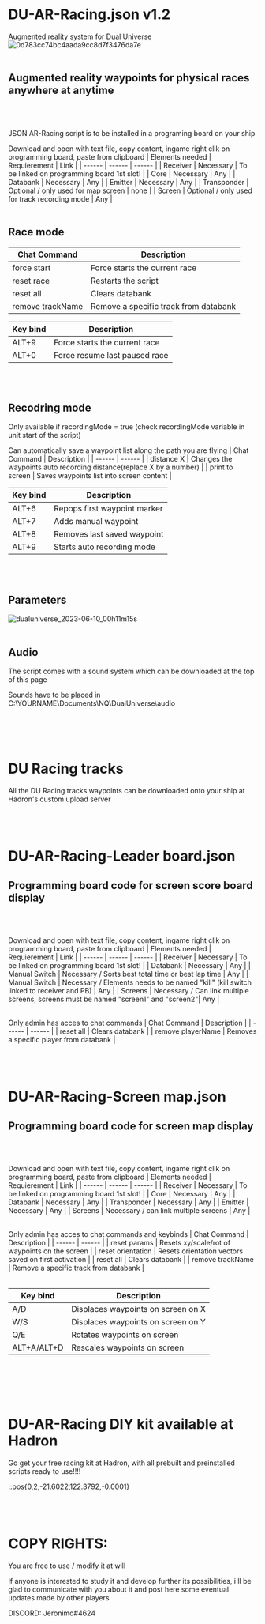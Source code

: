 # DU-AR-Racing.json v1.2
Augmented reality system for Dual Universe
![0d783cc74bc4aada9cc8d7f3476da7e](https://github.com/JeronimoDU/DU-AR-Racing-system/assets/75027025/ae2baa7c-b8e3-453a-b2ac-f44ec56d0425)
<br>
<br>

## Augmented reality waypoints for physical races anywhere at anytime
<br>
<br>
  
JSON AR-Racing script is to be installed in a programing board on your ship

Download and open with text file, copy content, ingame right clik on programming board, paste from clipboard
| Elements needed | Requierement | Link |
| ------ | ------ | ------ |
| Receiver | Necessary | To be linked on programming board 1st slot! |
| Core | Necessary | Any |
| Databank | Necessary | Any |
| Emitter | Necessary | Any |
| Transponder | Optional / only used for map screen | none |
| Screen | Optional / only used for track recording mode | Any |
<br>
<br>

## Race mode
| Chat Command | Description |
| ------ | ------ |
| force start | Force starts the current race |
| reset race | Restarts the script |
| reset all | Clears databank |
| remove trackName | Remove a specific track from databank |

| Key bind | Description |
| ------ | ------ |
| ALT+9 | Force starts the current race |
| ALT+0 | Force resume last paused race |
<br>
<br>

## Recodring mode
Only available if recordingMode = true (check recordingMode variable in unit start of the script)

Can automatically save a waypoint list along the path you are flying
| Chat Command | Description |
| ------ | ------ |
| distance X | Changes the waypoints auto recording distance(replace X by a number) |
| print to screen | Saves waypoints list into screen content |

| Key bind | Description |
| ------ | ------ |
| ALT+6 | Repops first waypoint marker |
| ALT+7 | Adds manual waypoint |
| ALT+8 | Removes last saved waypoint |
| ALT+9 | Starts auto recording mode |
<br>
<br>

## Parameters
![dualuniverse_2023-06-10_00h11m15s](https://github.com/JeronimoDU/DU-AR-Racing-system/assets/75027025/57a89026-494f-4d9b-b3c7-5e8217b810b1)
<br>
<br>

## Audio
The script comes with a sound system which can be downloaded at the top of this page

Sounds have to be placed in C:\YOURNAME\Documents\NQ\DualUniverse\audio\
<br>
<br>
<br>
<br>

# DU Racing tracks
All the DU Racing tracks waypoints can be downloaded onto your ship at Hadron's custom upload server
<br>
<br>
<br>
<br>

# DU-AR-Racing-Leader board.json
## Programming board code for screen score board display
<br>
<br>

Download and open with text file, copy content, ingame right clik on programming board, paste from clipboard
| Elements needed | Requierement | Link |
| ------ | ------ | ------ |
| Receiver | Necessary | To be linked on programming board 1st slot! |
| Databank | Necessary | Any |
| Manual Switch | Necessary / Sorts best total time or best lap time | Any |
| Manual Switch | Necessary / Elements needs to be named "kill" (kill switch linked to receiver and PB) | Any |
| Screens | Necessary / Can link multiple screens, screens must be named "screen1" and "screen2"| Any |
<br>
<br>

Only admin has acces to chat commands
| Chat Command | Description |
| ------ | ------ |
| reset all | Clears databank |
| remove playerName | Removes a specific player from databank |
<br>
<br>
<br>
<br>

# DU-AR-Racing-Screen map.json
## Programming board code for screen map display
<br>
<br>

Download and open with text file, copy content, ingame right clik on programming board, paste from clipboard
| Elements needed | Requierement | Link |
| ------ | ------ | ------ |
| Receiver | Necessary | To be linked on programming board 1st slot! |
| Core | Necessary | Any |
| Databank | Necessary | Any |
| Transponder | Necessary | Any |
| Emitter | Necessary | Any |
| Screens | Necessary / can link multiple screens | Any |
<br>
<br>

Only admin has acces to chat commands and keybinds
| Chat Command | Description |
| ------ | ------ |
| reset params | Resets xy/scale/rot of waypoints on the screen |
| reset orientation | Resets orientation vectors saved on first activation |
| reset all | Clears databank |
| remove trackName | Remove a specific track from databank |
<br>
<br>

| Key bind | Description |
| ------ | ------ |
| A/D | Displaces waypoints on screen on X |
| W/S | Displaces waypoints on screen on Y |
| Q/E | Rotates waypoints on screen |
| ALT+A/ALT+D | Rescales waypoints on screen |
<br>
<br>
<br>
<br>

# DU-AR-Racing DIY kit available at Hadron

Go get your free racing kit at Hadron, with all prebuilt and preinstalled scripts ready to use!!!!

::pos{0,2,-21.6022,122.3792,-0.0001}
<br>
<br>
<br>
<br>

# COPY RIGHTS:

You are free to use / modify it at will

If anyone is interested to study it and develop further its possibilities, i ll be glad to communicate with you about it and post here some eventual updates made by other players

DISCORD: Jeronimo#4624
